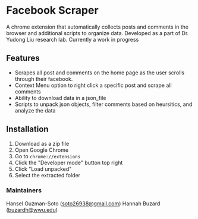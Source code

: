 # Facebook Scraper 

A chrome extension that automatically collects posts and comments in the browser and additional scripts to organize data. Developed as a part of Dr. Yudong Liu research lab. Currently a work in progress

## Features
* Scrapes all post and comments on the home page as the user scrolls through their facebook.
* Context Menu option to right click a specific post and scrape all comments
* Ability to download data in a json_file
* Scripts to unpack json objects, filter comments based on heursitics, and analyze the data


## Installation 

1. Download as a zip file
2. Open Google Chrome
3. Go to `chrome://extensions`
4. Click the "Developer mode" button top right
5. Click "Load unpacked"
6. Select the extracted folder

### Maintainers

Hansel Guzman-Soto (soto26938@gmail.com)
Hannah Buzard (buzardh@wwu.edu)
